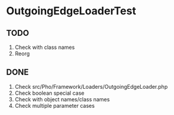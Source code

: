 # OutgoingEdgeLoaderTest

## TODO
1. Check with class names
2. Reorg

## DONE
1. Check src/Pho/Framework/Loaders/OutgoingEdgeLoader.php
2. Check boolean special case
3. Check with object names/class names
4. Check multiple parameter cases